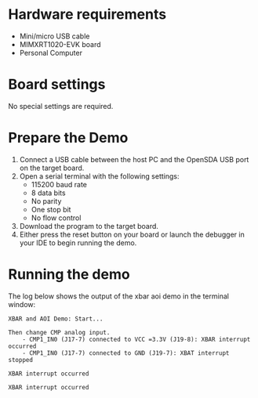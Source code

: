 Hardware requirements
=====================
- Mini/micro USB cable
- MIMXRT1020-EVK board
- Personal Computer

Board settings
==============
No special settings are required.

Prepare the Demo
===============
1.  Connect a USB cable between the host PC and the OpenSDA USB port on the target board.
2.  Open a serial terminal with the following settings:
    - 115200 baud rate
    - 8 data bits
    - No parity
    - One stop bit
    - No flow control
3.  Download the program to the target board.
4.  Either press the reset button on your board or launch the debugger in your IDE to begin running the demo.

Running the demo
================
The log below shows the output of the xbar aoi demo in the terminal window:
~~~~~~~~~~~~~~~~~~~~~~~~~~~~~~~~~~~
XBAR and AOI Demo: Start...

Then change CMP analog input.
    - CMP1_IN0 (J17-7) connected to VCC =3.3V (J19-8): XBAR interrupt occurred
    - CMP1_IN0 (J17-7) connected to GND (J19-7): XBAT interrupt stopped

XBAR interrupt occurred

XBAR interrupt occurred
~~~~~~~~~~~~~~~~~~~~~~~~~~~~~~~~~~~
